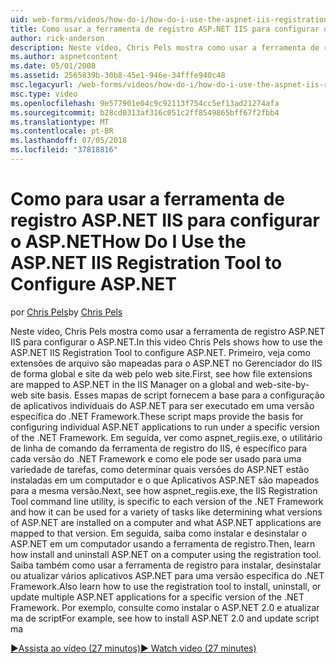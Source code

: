 ```yaml
---
uid: web-forms/videos/how-do-i/how-do-i-use-the-aspnet-iis-registration-tool-to-configure-aspnet
title: Como usar a ferramenta de registro ASP.NET IIS para configurar o ASP.NET | Microsoft Docs
author: rick-anderson
description: Neste vídeo, Chris Pels mostra como usar a ferramenta de registro ASP.NET IIS para configurar o ASP.NET. Primeiro, veja como as extensões de arquivo são mapeadas para o ASP.NET na...
ms.author: aspnetcontent
ms.date: 05/01/2008
ms.assetid: 2565839b-30b8-45e1-946e-34fffe940c48
msc.legacyurl: /web-forms/videos/how-do-i/how-do-i-use-the-aspnet-iis-registration-tool-to-configure-aspnet
msc.type: video
ms.openlocfilehash: 9e577901e04c9c92113f754cc5ef13ad21274afa
ms.sourcegitcommit: b28cd0313af316c051c2ff8549865bff67f2fbb4
ms.translationtype: MT
ms.contentlocale: pt-BR
ms.lasthandoff: 07/05/2018
ms.locfileid: "37818816"
---
```

<a name="how-do-i-use-the-aspnet-iis-registration-tool-to-configure-aspnet"></a><span data-ttu-id="6514c-104">Como para usar a ferramenta de registro ASP.NET IIS para configurar o ASP.NET</span><span class="sxs-lookup"><span data-stu-id="6514c-104">How Do I Use the ASP.NET IIS Registration Tool to Configure ASP.NET</span></span>
====================
<span data-ttu-id="6514c-105">por [Chris Pels](https://twitter.com/chrispels)</span><span class="sxs-lookup"><span data-stu-id="6514c-105">by [Chris Pels](https://twitter.com/chrispels)</span></span>

<span data-ttu-id="6514c-106">Neste vídeo, Chris Pels mostra como usar a ferramenta de registro ASP.NET IIS para configurar o ASP.NET.</span><span class="sxs-lookup"><span data-stu-id="6514c-106">In this video Chris Pels shows how to use the ASP.NET IIS Registration Tool to configure ASP.NET.</span></span> <span data-ttu-id="6514c-107">Primeiro, veja como extensões de arquivo são mapeadas para o ASP.NET no Gerenciador do IIS de forma global e site da web pelo web site.</span><span class="sxs-lookup"><span data-stu-id="6514c-107">First, see how file extensions are mapped to ASP.NET in the IIS Manager on a global and web-site-by-web site basis.</span></span> <span data-ttu-id="6514c-108">Esses mapas de script fornecem a base para a configuração de aplicativos individuais do ASP.NET para ser executado em uma versão específica do .NET Framework.</span><span class="sxs-lookup"><span data-stu-id="6514c-108">These script maps provide the basis for configuring individual ASP.NET applications to run under a specific version of the .NET Framework.</span></span> <span data-ttu-id="6514c-109">Em seguida, ver como aspnet\_regiis.exe, o utilitário de linha de comando da ferramenta de registro do IIS, é específico para cada versão do .NET Framework e como ele pode ser usado para uma variedade de tarefas, como determinar quais versões do ASP.NET estão instaladas em um computador e o que Aplicativos ASP.NET são mapeados para a mesma versão.</span><span class="sxs-lookup"><span data-stu-id="6514c-109">Next, see how aspnet\_regiis.exe, the IIS Registration Tool command line utility, is specific to each version of the .NET Framework and how it can be used for a variety of tasks like determining what versions of ASP.NET are installed on a computer and what ASP.NET applications are mapped to that version.</span></span> <span data-ttu-id="6514c-110">Em seguida, saiba como instalar e desinstalar o ASP.NET em um computador usando a ferramenta de registro.</span><span class="sxs-lookup"><span data-stu-id="6514c-110">Then, learn how install and uninstall ASP.NET on a computer using the registration tool.</span></span> <span data-ttu-id="6514c-111">Saiba também como usar a ferramenta de registro para instalar, desinstalar ou atualizar vários aplicativos ASP.NET para uma versão específica do .NET Framework.</span><span class="sxs-lookup"><span data-stu-id="6514c-111">Also learn how to use the registration tool to install, uninstall, or update multiple ASP.NET applications for a specific version of the .NET Framework.</span></span> <span data-ttu-id="6514c-112">Por exemplo, consulte como instalar o ASP.NET 2.0 e atualizar ma de script</span><span class="sxs-lookup"><span data-stu-id="6514c-112">For example, see how to install ASP.NET 2.0 and update script ma</span></span>

[<span data-ttu-id="6514c-113">&#9654;Assista ao vídeo (27 minutos)</span><span class="sxs-lookup"><span data-stu-id="6514c-113">&#9654; Watch video (27 minutes)</span></span>](https://channel9.msdn.com/Blogs/ASP-NET-Site-Videos/how-do-i-use-the-aspnet-iis-registration-tool-to-configure-aspnet)
